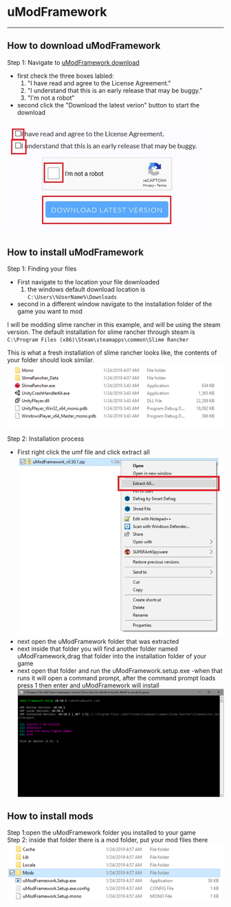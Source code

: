 # uModFramework
-----
## How to download uModFramework
Step 1: Navigate to [uModFramework download](https://umodframework.com/download.html)
  - first check the three boxes labled:
    1. "I have read and agree to the License Agreement."
    2. "I understand that this is an early release that may be buggy."
    3. "I'm not a robot"
  - second click the "Download the latest verion" button to start the download  
  
  ![alt text](https://github.com/GodlyJagex/Slime-Rancher/blob/master/umfdownload.jpg "umf download page")
  -----
## How to install uModFramework
Step 1: Finding your files
  - First navigate to the location your file downloaded  
    1. the windows default download location is ``` C:\Users\%UserName%\Downloads ```
  - second in a different window navigate to the installation folder of the game you want to mod
    
I will be modding slime rancher in this example, and will be using the steam version. The default installation for slime rancher through steam is ``` C:\Program Files (x86)\Steam\steamapps\common\Slime Rancher ```

This is what a fresh installation of slime rancher looks like, the contents of your folder should look similar.
    ![alt text](https://github.com/GodlyJagex/Slime-Rancher/blob/master/slime%20rancher.png "Slime Rancher Installation folder")

Step 2: Installation process
  - First right click the umf file and click extract all
  ![alt text](https://github.com/GodlyJagex/Slime-Rancher/blob/master/extract%20all.jpg "extract all")
  - next open the uModFramework folder that was extracted
  - next inside that folder you will find another folder named uModFramework,drag that folder into the installation folder of your game
  - next open that folder and run the uModFramework.setup.exe
  -when that runs it will open a command prompt, after the command prompt loads press 1 then enter and uModFramework will install
  ![alt text](https://github.com/GodlyJagex/Slime-Rancher/blob/master/umfcmd.jpg "umf cmd")
  
## How to install mods
Step 1:open the uModFramework folder you installed to your game  
Step 2: inside that folder there is a mod folder, put your mod files there  
![alt text](https://github.com/GodlyJagex/Slime-Rancher/blob/master/umodfolder.jpg "mods folder")
